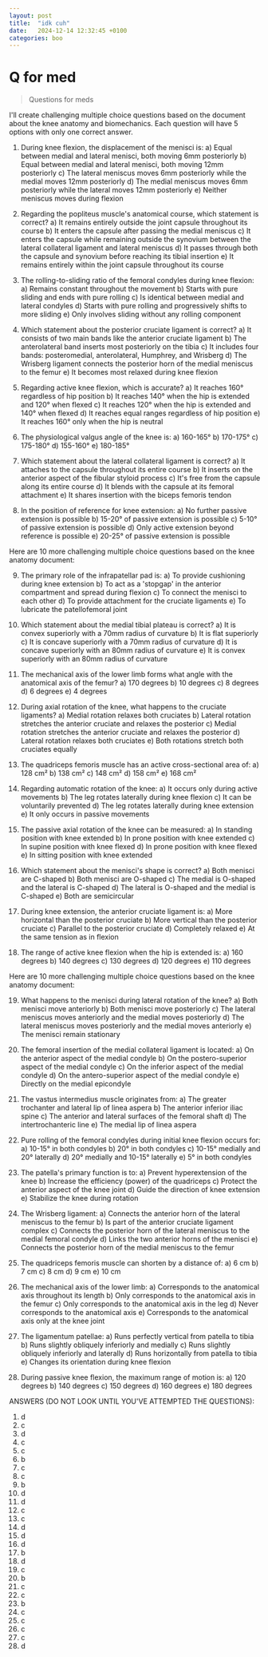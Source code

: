 ```yaml
---
layout: post
title:  "idk cuh"
date:   2024-12-14 12:32:45 +0100
categories: boo
---
```


# Q for med
> Questions for meds




I'll create challenging multiple choice questions based on the document about the knee anatomy and biomechanics. Each question will have 5 options with only one correct answer.

1. During knee flexion, the displacement of the menisci is:
a) Equal between medial and lateral menisci, both moving 6mm posteriorly
b) Equal between medial and lateral menisci, both moving 12mm posteriorly
c) The lateral meniscus moves 6mm posteriorly while the medial moves 12mm posteriorly
d) The medial meniscus moves 6mm posteriorly while the lateral moves 12mm posteriorly
e) Neither meniscus moves during flexion

2. Regarding the popliteus muscle's anatomical course, which statement is correct?
a) It remains entirely outside the joint capsule throughout its course
b) It enters the capsule after passing the medial meniscus
c) It enters the capsule while remaining outside the synovium between the lateral collateral ligament and lateral meniscus
d) It passes through both the capsule and synovium before reaching its tibial insertion
e) It remains entirely within the joint capsule throughout its course

3. The rolling-to-sliding ratio of the femoral condyles during knee flexion:
a) Remains constant throughout the movement
b) Starts with pure sliding and ends with pure rolling
c) Is identical between medial and lateral condyles
d) Starts with pure rolling and progressively shifts to more sliding
e) Only involves sliding without any rolling component

4. Which statement about the posterior cruciate ligament is correct?
a) It consists of two main bands like the anterior cruciate ligament
b) The anterolateral band inserts most posteriorly on the tibia
c) It includes four bands: posteromedial, anterolateral, Humphrey, and Wrisberg
d) The Wrisberg ligament connects the posterior horn of the medial meniscus to the femur
e) It becomes most relaxed during knee flexion

5. Regarding active knee flexion, which is accurate?
a) It reaches 160° regardless of hip position
b) It reaches 140° when the hip is extended and 120° when flexed
c) It reaches 120° when the hip is extended and 140° when flexed
d) It reaches equal ranges regardless of hip position
e) It reaches 160° only when the hip is neutral

6. The physiological valgus angle of the knee is:
a) 160-165°
b) 170-175°
c) 175-180°
d) 155-160°
e) 180-185°

7. Which statement about the lateral collateral ligament is correct?
a) It attaches to the capsule throughout its entire course
b) It inserts on the anterior aspect of the fibular styloid process
c) It's free from the capsule along its entire course
d) It blends with the capsule at its femoral attachment
e) It shares insertion with the biceps femoris tendon

8. In the position of reference for knee extension:
a) No further passive extension is possible
b) 15-20° of passive extension is possible
c) 5-10° of passive extension is possible
d) Only active extension beyond reference is possible
e) 20-25° of passive extension is possible


Here are 10 more challenging multiple choice questions based on the knee anatomy document:

9. The primary role of the infrapatellar pad is:
a) To provide cushioning during knee extension
b) To act as a 'stopgap' in the anterior compartment and spread during flexion
c) To connect the menisci to each other
d) To provide attachment for the cruciate ligaments
e) To lubricate the patellofemoral joint

10. Which statement about the medial tibial plateau is correct?
a) It is convex superiorly with a 70mm radius of curvature
b) It is flat superiorly
c) It is concave superiorly with a 70mm radius of curvature
d) It is concave superiorly with an 80mm radius of curvature
e) It is convex superiorly with an 80mm radius of curvature

11. The mechanical axis of the lower limb forms what angle with the anatomical axis of the femur?
a) 170 degrees
b) 10 degrees
c) 8 degrees
d) 6 degrees
e) 4 degrees

12. During axial rotation of the knee, what happens to the cruciate ligaments?
a) Medial rotation relaxes both cruciates
b) Lateral rotation stretches the anterior cruciate and relaxes the posterior
c) Medial rotation stretches the anterior cruciate and relaxes the posterior
d) Lateral rotation relaxes both cruciates
e) Both rotations stretch both cruciates equally

13. The quadriceps femoris muscle has an active cross-sectional area of:
a) 128 cm²
b) 138 cm²
c) 148 cm²
d) 158 cm²
e) 168 cm²

14. Regarding automatic rotation of the knee:
a) It occurs only during active movements
b) The leg rotates laterally during knee flexion
c) It can be voluntarily prevented
d) The leg rotates laterally during knee extension
e) It only occurs in passive movements

15. The passive axial rotation of the knee can be measured:
a) In standing position with knee extended
b) In prone position with knee extended
c) In supine position with knee flexed
d) In prone position with knee flexed
e) In sitting position with knee extended

16. Which statement about the menisci's shape is correct?
a) Both menisci are C-shaped
b) Both menisci are O-shaped
c) The medial is O-shaped and the lateral is C-shaped
d) The lateral is O-shaped and the medial is C-shaped
e) Both are semicircular

17. During knee extension, the anterior cruciate ligament is:
a) More horizontal than the posterior cruciate
b) More vertical than the posterior cruciate
c) Parallel to the posterior cruciate
d) Completely relaxed
e) At the same tension as in flexion

18. The range of active knee flexion when the hip is extended is:
a) 160 degrees
b) 140 degrees
c) 130 degrees
d) 120 degrees
e) 110 degrees


Here are 10 more challenging multiple choice questions based on the knee anatomy document:

19. What happens to the menisci during lateral rotation of the knee?
a) Both menisci move anteriorly
b) Both menisci move posteriorly
c) The lateral meniscus moves anteriorly and the medial moves posteriorly
d) The lateral meniscus moves posteriorly and the medial moves anteriorly
e) The menisci remain stationary

20. The femoral insertion of the medial collateral ligament is located:
a) On the anterior aspect of the medial condyle
b) On the postero-superior aspect of the medial condyle
c) On the inferior aspect of the medial condyle
d) On the antero-superior aspect of the medial condyle
e) Directly on the medial epicondyle

21. The vastus intermedius muscle originates from:
a) The greater trochanter and lateral lip of linea aspera
b) The anterior inferior iliac spine
c) The anterior and lateral surfaces of the femoral shaft
d) The intertrochanteric line
e) The medial lip of linea aspera

22. Pure rolling of the femoral condyles during initial knee flexion occurs for:
a) 10-15° in both condyles
b) 20° in both condyles
c) 10-15° medially and 20° laterally
d) 20° medially and 10-15° laterally
e) 5° in both condyles

23. The patella's primary function is to:
a) Prevent hyperextension of the knee
b) Increase the efficiency (power) of the quadriceps
c) Protect the anterior aspect of the knee joint
d) Guide the direction of knee extension
e) Stabilize the knee during rotation

24. The Wrisberg ligament:
a) Connects the anterior horn of the lateral meniscus to the femur
b) Is part of the anterior cruciate ligament complex
c) Connects the posterior horn of the lateral meniscus to the medial femoral condyle
d) Links the two anterior horns of the menisci
e) Connects the posterior horn of the medial meniscus to the femur

25. The quadriceps femoris muscle can shorten by a distance of:
a) 6 cm
b) 7 cm
c) 8 cm
d) 9 cm
e) 10 cm

26. The mechanical axis of the lower limb:
a) Corresponds to the anatomical axis throughout its length
b) Only corresponds to the anatomical axis in the femur
c) Only corresponds to the anatomical axis in the leg
d) Never corresponds to the anatomical axis
e) Corresponds to the anatomical axis only at the knee joint

27. The ligamentum patellae:
a) Runs perfectly vertical from patella to tibia
b) Runs slightly obliquely inferiorly and medially
c) Runs slightly obliquely inferiorly and laterally
d) Runs horizontally from patella to tibia
e) Changes its orientation during knee flexion

28. During passive knee flexion, the maximum range of motion is:
a) 120 degrees
b) 140 degrees
c) 150 degrees
d) 160 degrees
e) 180 degrees






ANSWERS (DO NOT LOOK UNTIL YOU'VE ATTEMPTED THE QUESTIONS):


1. d
2. c
3. d
4. c
5. c
6. b
7. c
8. c
9. b
10. d
11. d
12. c
13. c
14. d
15. d
16. d
17. b
18. d
19. c
20. b
21. c
22. c
23. b
24. c
25. c
26. c
27. c
28. d
